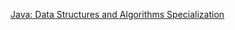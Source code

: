 [Java: Data Structures and Algorithms Specialization](https://www.coursera.org/specializations/codio-java-dsa)
